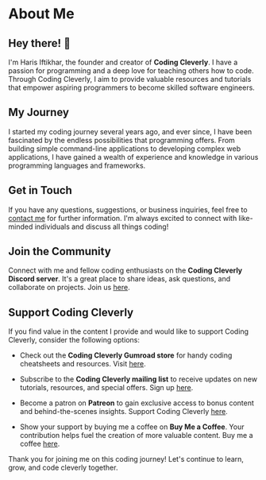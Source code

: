 # **About Me**

## Hey there! :wave:

I'm Haris Iftikhar, the founder and creator of **Coding Cleverly**. I have a passion for programming and a deep love for teaching others how to code. Through Coding Cleverly, I aim to provide valuable resources and tutorials that empower aspiring programmers to become skilled software engineers.

## My Journey

I started my coding journey several years ago, and ever since, I have been fascinated by the endless possibilities that programming offers. From building simple command-line applications to developing complex web applications, I have gained a wealth of experience and knowledge in various programming languages and frameworks.

## Get in Touch

If you have any questions, suggestions, or business inquiries, feel free to [contact me](mailto:harisiftikhar109@gmail.com) for further information. I'm always excited to connect with like-minded individuals and discuss all things coding!

## Join the Community

Connect with me and fellow coding enthusiasts on the **Coding Cleverly Discord server**. It's a great place to share ideas, ask questions, and collaborate on projects. Join us [here](https://discord.com/invite/rDUACTXjd9).

## Support Coding Cleverly

If you find value in the content I provide and would like to support Coding Cleverly, consider the following options:

- Check out the **Coding Cleverly Gumroad store** for handy coding cheatsheets and resources. Visit [here](https://codingcleverly.gumroad.com/).

- Subscribe to the **Coding Cleverly mailing list** to receive updates on new tutorials, resources, and special offers. Sign up [here](https://codingcleverly.eo.page/jbfg5).

- Become a patron on **Patreon** to gain exclusive access to bonus content and behind-the-scenes insights. Support Coding Cleverly [here](https://www.patreon.com/CodingCleverly).

- Show your support by buying me a coffee on **Buy Me a Coffee**. Your contribution helps fuel the creation of more valuable content. Buy me a coffee [here](https://www.buymeacoffee.com/CodingCleverly).

Thank you for joining me on this coding journey! Let's continue to learn, grow, and code cleverly together.
